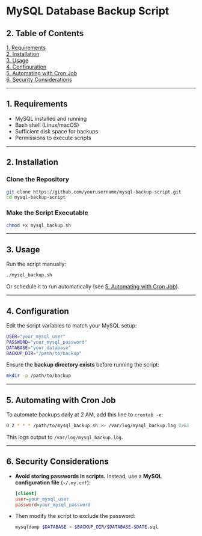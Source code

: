 # MySQL Database Backup Script

## **2. Table of Contents**
[1. Requirements](#1-requirements)  
[2. Installation](#2-installation)  
[3. Usage](#3-usage)  
[4. Configuration](#4-configuration)  
[5. Automating with Cron Job](#5-automating-with-cron-job)  
[6. Security Considerations](#6-security-considerations)  

---

## **1. Requirements** <a name="1-requirements"></a>
- MySQL installed and running  
- Bash shell (Linux/macOS)  
- Sufficient disk space for backups  
- Permissions to execute scripts  

---

## **2. Installation** <a name="2-installation"></a>
### **Clone the Repository**
```bash
git clone https://github.com/yourusername/mysql-backup-script.git
cd mysql-backup-script
```

### **Make the Script Executable**
```bash
chmod +x mysql_backup.sh
```

---

## **3. Usage** <a name="3-usage"></a>
Run the script manually:
```bash
./mysql_backup.sh
```
Or schedule it to run automatically (see [5. Automating with Cron Job](#5-automating-with-cron-job)).

---

## **4. Configuration** <a name="4-configuration"></a>
Edit the script variables to match your MySQL setup:
```bash
USER="your_mysql_user"
PASSWORD="your_mysql_password"
DATABASE="your_database"
BACKUP_DIR="/path/to/backup"
```
Ensure the **backup directory exists** before running the script:
```bash
mkdir -p /path/to/backup
```

---

## **5. Automating with Cron Job** <a name="5-automating-with-cron-job"></a>
To automate backups daily at 2 AM, add this line to `crontab -e`:
```bash
0 2 * * * /path/to/mysql_backup.sh >> /var/log/mysql_backup.log 2>&1
```
This logs output to `/var/log/mysql_backup.log`.

---

## **6. Security Considerations** <a name="6-security-considerations"></a>
- **Avoid storing passwords in scripts.** Instead, use a **MySQL configuration file** (`~/.my.cnf`):
  ```ini
  [client]
  user=your_mysql_user
  password=your_mysql_password
  ```
- Then modify the script to exclude the password:
  ```bash
  mysqldump $DATABASE > $BACKUP_DIR/$DATABASE-$DATE.sql
  
